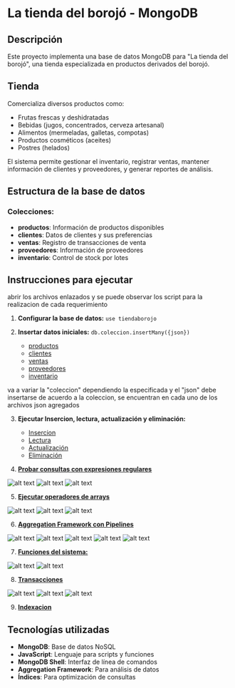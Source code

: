 # La tienda del borojó - MongoDB

## Descripción 

Este proyecto implementa una base de datos MongoDB para "La tienda del borojó", una tienda especializada en productos derivados del borojó.

## Tienda

Comercializa diversos productos como:
- Frutas frescas y deshidratadas
- Bebidas (jugos, concentrados, cerveza artesanal)
- Alimentos (mermeladas, galletas, compotas)
- Productos cosméticos (aceites)
- Postres (helados)

El sistema permite gestionar el inventario, registrar ventas, mantener información de clientes y proveedores, y generar reportes de análisis.

## Estructura de la base de datos

### Colecciones:

- **productos**: Información de productos disponibles
- **clientes**: Datos de clientes y sus preferencias
- **ventas**: Registro de transacciones de venta
- **proveedores**: Información de proveedores
- **inventario**: Control de stock por lotes

## Instrucciones para ejecutar

abrir los archivos enlazados y se puede observar los script para la realizacion de cada requerimiento 

1. **Configurar la base de datos:**
  ``
  use tiendaborojo
  ``

2. **Insertar datos iniciales:**
    ``
    db.coleccion.insertMany({json})
    ``
    - [productos](productos.json)
    - [clientes](clientes.json)
    - [ventas](ventas.json)
    - [proveedores](proveedores.json)
    - [inventario](inventario.json)

va a variar la "coleccion" dependiendo la especificada y el "json" debe insertarse de acuerdo a la coleccion, se encuentran en cada uno de los archivos json agregados

3. **Ejecutar Insercion, lectura, actualización y eliminación:**

    - [Insercion](insercion.js)
    - [Lectura](lectura.js)
    - [Actualización](actualización.js)
    - [Eliminación](eliminación.js)

4. [**Probar consultas con expresiones regulares**](expresionesR.js)

![alt text](image.png)
![alt text](image-1.png)
![alt text](image-3.png)

5. [**Ejecutar operadores de arrays**](opArrays.js)

![alt text](image-2.png)
![alt text](image-4.png)
![alt text](image-5.png)

6. [**Aggregation Framework con Pipelines**](pipelines.js)

![alt text](image-6.png)
![alt text](image-7.png)
![alt text](image-9.png)
![alt text](image-10.png)
![alt text](image-8.png)

7. [**Funciones del sistema:**](funciones.js)

![alt text](image-11.png)
![alt text](image-12.png)

8. [**Transacciones**](transacciones.js)

![alt text](image-15.png)
![alt text](image-14.png)
![alt text](image-16.png)

9. [**Indexacion**](indexacion.js)

## Tecnologías utilizadas

- **MongoDB**: Base de datos NoSQL
- **JavaScript**: Lenguaje para scripts y funciones
- **MongoDB Shell**: Interfaz de línea de comandos
- **Aggregation Framework**: Para análisis de datos
- **Índices**: Para optimización de consultas